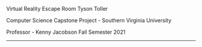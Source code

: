 Virtual Reality Escape Room
Tyson Toller

Computer Science Capstone Project - Southern Virginia University

Professor - Kenny Jacobson				 Fall Semester 2021
__________________________________________________________________________________

